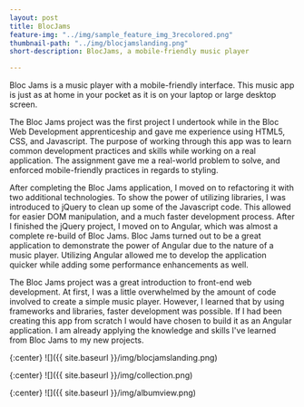 ```yaml
---
layout: post
title: BlocJams
feature-img: "../img/sample_feature_img_3recolored.png"
thumbnail-path: "../img/blocjamslanding.png"
short-description: BlocJams, a mobile-friendly music player

---
```

Bloc Jams is a music player with a mobile-friendly interface. This music app is just as at home in your pocket as it is on your laptop or large desktop screen.

The Bloc Jams project was the first project I undertook while in the Bloc Web Development apprenticeship and gave me experience using HTML5, CSS, and Javascript. The purpose of working through this app was to learn common development practices and skills while working on a real application. The assignment gave me a real-world problem to solve, and enforced mobile-friendly practices in regards to styling.

After completing the Bloc Jams application, I moved on to refactoring it with two additional technologies. To show the power of utilizing libraries, I was introduced to jQuery to clean up some of the Javascript code. This allowed for easier DOM manipulation, and a much faster development process. After I finished the jQuery project, I moved on to Angular, which was almost a complete re-build of Bloc Jams. Bloc Jams turned out to be a great application to demonstrate the power of Angular due to the nature of a music player. Utilizing Angular allowed me to develop the application quicker while adding some performance enhancements as well.

The Bloc Jams project was a great introduction to front-end web development. At first, I was a little overwhelmed by the amount of code involved to create a simple music player. However, I learned that by using frameworks and libraries, faster development was possible. If I had been creating this app from scratch I would have chosen to build it as an Angular application. I am already applying the knowledge and skills I've learned from Bloc Jams to my new projects.


{:center}
![]({{ site.baseurl }}/img/blocjamslanding.png)

{:center}
![]({{ site.baseurl }}/img/collection.png)

{:center}
![]({{ site.baseurl }}/img/albumview.png)